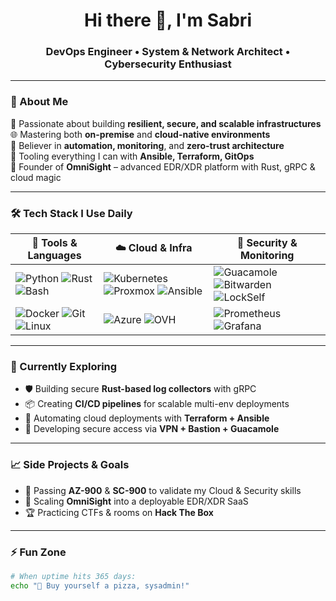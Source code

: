 <h1 align="center">Hi there 👋, I'm Sabri</h1>
<h3 align="center">DevOps Engineer • System & Network Architect • Cybersecurity Enthusiast</h3>

---

### 🚀 About Me

🔧 Passionate about building **resilient, secure, and scalable infrastructures**  
🌐 Mastering both **on-premise** and **cloud-native environments**  
🧠 Believer in **automation, monitoring**, and **zero-trust architecture**  
🧰 Tooling everything I can with **Ansible, Terraform, GitOps**  
🚀 Founder of **OmniSight** – advanced EDR/XDR platform with Rust, gRPC & cloud magic

---

### 🛠️ Tech Stack I Use Daily

| 🧰 Tools & Languages | ☁️ Cloud & Infra | 🔐 Security & Monitoring |
|----------------------|------------------|--------------------------|
| ![Python](https://img.shields.io/badge/-Python-3776AB?style=flat&logo=python&logoColor=white) ![Rust](https://img.shields.io/badge/-Rust-000000?style=flat&logo=rust) ![Bash](https://img.shields.io/badge/-Bash-4EAA25?style=flat&logo=gnubash&logoColor=white) | ![Kubernetes](https://img.shields.io/badge/-Kubernetes-326CE5?style=flat&logo=kubernetes) ![Proxmox](https://img.shields.io/badge/-Proxmox-E57000?style=flat&logo=proxmox-ve) ![Ansible](https://img.shields.io/badge/-Ansible-EE0000?style=flat&logo=ansible) | ![Guacamole](https://img.shields.io/badge/-Apache%20Guacamole-222222?style=flat&logo=apache) ![Bitwarden](https://img.shields.io/badge/-Bitwarden-175DDC?style=flat&logo=bitwarden&logoColor=white) ![LockSelf](https://img.shields.io/badge/-LockSelf-000000?style=flat&logo=security&logoColor=white) |
| ![Docker](https://img.shields.io/badge/-Docker-2496ED?style=flat&logo=docker) ![Git](https://img.shields.io/badge/-Git-F05032?style=flat&logo=git) ![Linux](https://img.shields.io/badge/-Linux-FCC624?style=flat&logo=linux&logoColor=black) | ![Azure](https://img.shields.io/badge/-Azure-0078D4?style=flat&logo=microsoft-azure) ![OVH](https://img.shields.io/badge/-OVHcloud-123F6D?style=flat&logo=ovh) | ![Prometheus](https://img.shields.io/badge/-Prometheus-E6522C?style=flat&logo=prometheus) ![Grafana](https://img.shields.io/badge/-Grafana-F46800?style=flat&logo=grafana) |

---

### 🧪 Currently Exploring

- 🛡️ Building secure **Rust-based log collectors** with gRPC
- 📦 Creating **CI/CD pipelines** for scalable multi-env deployments
- 🔭 Automating cloud deployments with **Terraform + Ansible**
- 📡 Developing secure access via **VPN + Bastion + Guacamole**

---

### 📈 Side Projects & Goals

- 🧠 Passing **AZ-900** & **SC-900** to validate my Cloud & Security skills
- 🚀 Scaling **OmniSight** into a deployable EDR/XDR SaaS
- 🏆 Practicing CTFs & rooms on **Hack The Box**

---

### ⚡ Fun Zone

```bash
# When uptime hits 365 days:
echo "🎉 Buy yourself a pizza, sysadmin!"
